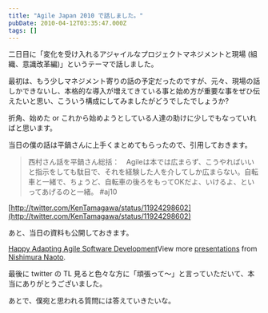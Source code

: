```yaml
---
title: "Agile Japan 2010 で話しました。"
pubDate: 2010-04-12T03:35:47.000Z
tags: []
---
```


二日目に「変化を受け入れるアジャイルなプロジェクトマネジメントと現場 (組織、意識改革編)」というテーマで話しました。

最初は、もう少しマネジメント寄りの話の予定だったのですが、元々、現場の話しかできないし、本格的な導入が増えてきている事と始め方が重要な事をぜひ伝えたいと思い、こういう構成にしてみましたがどうでしたでしょうか?

折角、始めた or これから始めようとしている人達の助けに少しでもなっていればと思います。

当日の僕の話は平鍋さんに上手くまとめてもらったので、引用しておきます。

> 西村さん話を平鍋さん総括：　Agileは本では広まらず、こうやればいいと指示をしても駄目で、それを経験した人を介してしか広まらない。自転車と一緒で、ちょうど、自転車の後ろをもってOKだよ、いけるよ、といってあげるのと一緒。 #aj10
>

[http://twitter.com/KenTamagawa/status/11924298602](http://twitter.com/KenTamagawa/status/11924298602)

あと、当日の資料も公開しておきます。

[Happy Adapting Agile Software Development](http://www.slideshare.net/nawoto/happy-adapting-agile-software-development)View more [presentations](http://www.slideshare.net/) from [Nishimura Naoto](http://www.slideshare.net/nawoto).

最後に  twitter の TL 見ると色々な方に「頑張って〜」と言っていただいて、本当にありがとうございました。

あとで、僕宛と思われる質問には答えていきたいな。